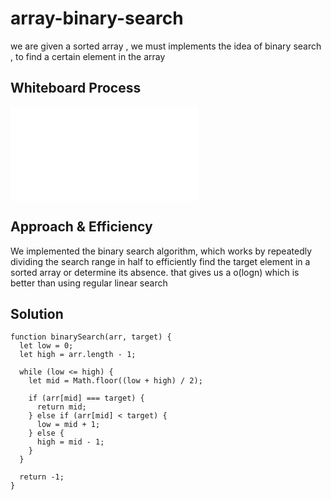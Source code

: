 # array-binary-search

we are given a sorted array , we must implements the idea of binary search , to find a certain element in the array

## Whiteboard Process

![whiteboard](./array-binary-search.md)

## Approach & Efficiency

We implemented the binary search algorithm, which works by repeatedly dividing the search range in half to efficiently find the target element in a sorted array or determine its absence. that gives us a o(logn) which is better than using regular linear search

## Solution

```
function binarySearch(arr, target) {
  let low = 0;
  let high = arr.length - 1;

  while (low <= high) {
    let mid = Math.floor((low + high) / 2);

    if (arr[mid] === target) {
      return mid;
    } else if (arr[mid] < target) {
      low = mid + 1;
    } else {
      high = mid - 1;
    }
  }

  return -1;
}
```
